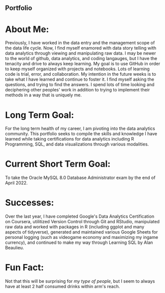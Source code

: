 ## Portfolio

# About Me:
Previously, I have worked in the data entry and the management scope of the data life cycle. Now, I find myself enamored with data story telling with data analytics through viewing and manipulating raw data. I may be newer to the world of github, data analytics, and coding langauges, but I have the tenacity and drive to always keep learning. My goal is to use GitHub in order to keep myself organized with projects and notebooks. Lots of learning code is trial, error, and collaboration. My intention in the future weeks is to take what I have learned and continue to foster it. I find myself asking the questions, and trying to find the answers. I spend lots of time looking and deciphering other peoples' work in addition to trying to implement their methods in a way that is uniquely me.

# Long Term Goal:
For the long term health of my career, I am pivoting into the data analytics community. This portfolio seeks to compile the skills and knowledge I have learned while  taking certifications for data analytics including R Programming, SQL, and data visualizations through various modalities. 

# Current Short Term Goal:
To take the Oracle MySQL 8.0 Database Administrator exam by the end of April 2022.

# Successes:
Over the last year, I have completed Google's Data Analytics Certification on Coursera, utilitized Version Control through Git and RStudio, manipulated raw data and worked with packages in R (including ggplot and many aspects of tidyverse), generated and maintained various Google Sheets for personal logging (such as videogame economy and maximizing my ingame currency), and continued to make my way through Learning SQL by Alan Beaulieu.

# Fun Fact:
Not that this will be surprising for *my type of people*, but I seem to always have at least 2 half consumed drinks within arm's reach. 
